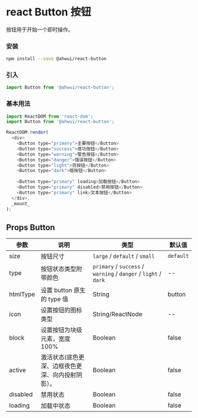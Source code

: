 react Button 按钮
===
按钮用于开始一个即时操作。

### 安装

```bash
npm install --save @ahwui/react-button
```

### 引入

```jsx
import Button from '@ahwui/react-button';
```

### 基本用法

<!--DemoStart,bgWhite,codePen,codeSandbox--> 
```js
import ReactDOM from 'react-dom';
import Button from '@ahwui/react-button';

ReactDOM.render(
  <div>
    <Button type="primary">主要按钮</Button>
    <Button type="success">成功按钮</Button>
    <Button type="warning">警告按钮</Button>
    <Button type="danger">错误按钮</Button>
    <Button type="light">亮按钮</Button>
    <Button type="dark">暗按钮</Button>
    
    <Button type="primary" loading>加载按钮</Button>
    <Button type="primary" disabled>禁用按钮</Button>
    <Button type="primary" link>文本按钮</Button>
  </div>,
  _mount_
);
```
<!--End-->

## Props Button

| 参数 | 说明 | 类型 | 默认值 |
| -------- | -------- | -------- | -------- |
| size | 按钮尺寸 | `large` / `default` / `small` | `default` |
| type | 按钮状态类型附带颜色 | `primary` / `success` / `warning` / `danger` / `light` / `dark` | -- |
| htmlType | 设置 button 原生的 type 值 | String | button |
| icon | 设置按钮的图标类型 | String/ReactNode | -- |
| block | 设置按钮为块级元素，宽度100% | Boolean | false |
| active | 激活状态(底色更深、边框夜色更深、向内投射阴影）。 | Boolean | false |
| disabled | 禁用状态 | Boolean | false |
| loading | 加载中状态 | Boolean | false |